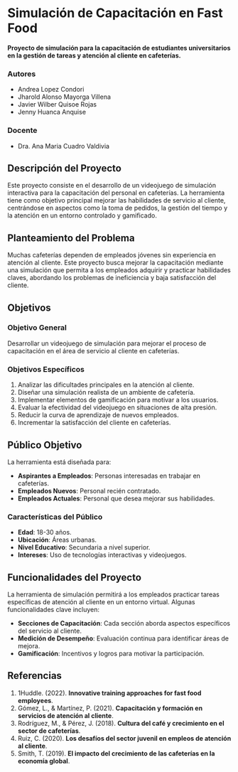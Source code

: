 # Simulación de Capacitación en Fast Food

**Proyecto de simulación para la capacitación de estudiantes universitarios en la gestión de tareas y atención al cliente en cafeterías.**

### Autores
- Andrea Lopez Condori
- Jharold Alonso Mayorga Villena
- Javier Wilber Quisoe Rojas
- Jenny Huanca Anquise

### Docente
- Dra. Ana Maria Cuadro Valdivia


## Descripción del Proyecto

Este proyecto consiste en el desarrollo de un videojuego de simulación interactiva para la capacitación del personal en cafeterías. La herramienta tiene como objetivo principal mejorar las habilidades de servicio al cliente, centrándose en aspectos como la toma de pedidos, la gestión del tiempo y la atención en un entorno controlado y gamificado.

## Planteamiento del Problema

Muchas cafeterías dependen de empleados jóvenes sin experiencia en atención al cliente. Este proyecto busca mejorar la capacitación mediante una simulación que permita a los empleados adquirir y practicar habilidades claves, abordando los problemas de ineficiencia y baja satisfacción del cliente.

## Objetivos

### Objetivo General
Desarrollar un videojuego de simulación para mejorar el proceso de capacitación en el área de servicio al cliente en cafeterías.

### Objetivos Específicos
1. Analizar las dificultades principales en la atención al cliente.
2. Diseñar una simulación realista de un ambiente de cafetería.
3. Implementar elementos de gamificación para motivar a los usuarios.
4. Evaluar la efectividad del videojuego en situaciones de alta presión.
5. Reducir la curva de aprendizaje de nuevos empleados.
6. Incrementar la satisfacción del cliente en cafeterías.

## Público Objetivo

La herramienta está diseñada para:
- **Aspirantes a Empleados**: Personas interesadas en trabajar en cafeterías.
- **Empleados Nuevos**: Personal recién contratado.
- **Empleados Actuales**: Personal que desea mejorar sus habilidades.

### Características del Público
- **Edad**: 18-30 años.
- **Ubicación**: Áreas urbanas.
- **Nivel Educativo**: Secundaria a nivel superior.
- **Intereses**: Uso de tecnologías interactivas y videojuegos.

## Funcionalidades del Proyecto

La herramienta de simulación permitirá a los empleados practicar tareas específicas de atención al cliente en un entorno virtual. Algunas funcionalidades clave incluyen:
- **Secciones de Capacitación**: Cada sección aborda aspectos específicos del servicio al cliente.
- **Medición de Desempeño**: Evaluación continua para identificar áreas de mejora.
- **Gamificación**: Incentivos y logros para motivar la participación.

## Referencias

1. 1Huddle. (2022). **Innovative training approaches for fast food employees**.
2. Gómez, L., & Martínez, P. (2021). **Capacitación y formación en servicios de atención al cliente**.
3. Rodríguez, M., & Pérez, J. (2018). **Cultura del café y crecimiento en el sector de cafeterías**.
4. Ruiz, C. (2020). **Los desafíos del sector juvenil en empleos de atención al cliente**.
5. Smith, T. (2019). **El impacto del crecimiento de las cafeterías en la economía global**.

